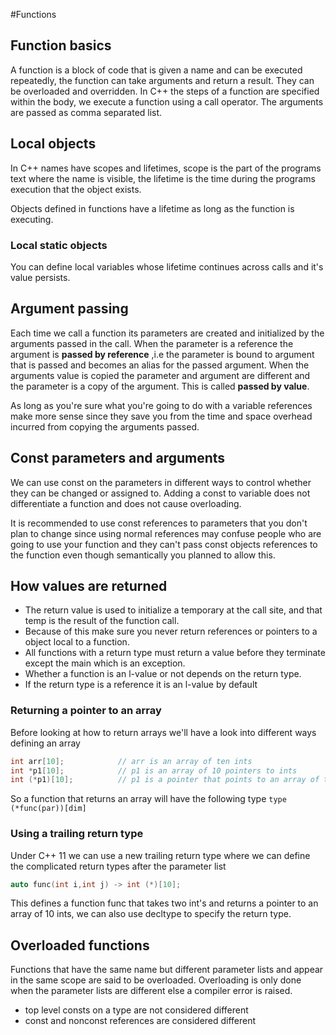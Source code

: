#Functions 

## Function basics

A function is a block of code that is given a name and can be executed repeatedly, the 
function can take arguments and return a result. They can be overloaded and overridden.
In C++ the steps of a function are specified within the body, we execute a function using 
a call operator. The arguments are passed as comma separated list.

## Local objects

In C++ names have scopes and lifetimes, scope is the part of the programs text where the 
name is visible, the lifetime is the time during the programs execution that the object exists.

Objects defined in functions have a lifetime as long as the function is executing.

### Local static objects

You can define local variables whose lifetime continues across calls and it's value persists.

## Argument passing

Each time we call a function its parameters are created and initialized by the arguments 
passed in the call. When the parameter is a reference the argument is __passed by reference__
,i.e the parameter is bound to argument that is passed and becomes an alias for the passed
argument. When the arguments value is copied the parameter and argument are different and the
parameter is a copy of the argument. This is called __passed by value__.

As long as you're sure what you're going to do with a variable references make more sense
since they save you from the time and space overhead incurred from copying the arguments 
passed.

## Const parameters and arguments

We can use const on the parameters in different ways to control whether they can be changed
or assigned to. Adding a const to variable does not differentiate a function and does not
cause overloading.

It is recommended to use const references to parameters that you don't plan to change since
using normal references may confuse people who are going to use your function and they can't
pass const objects references to the function even though semantically you planned to allow
this.

## How values are returned

* The return value is used to initialize a temporary at the call site, and that temp is the result of the function call. 
* Because of this make sure you never return references or pointers to a object local to a function. 
* All functions with a return type must return a value before they terminate except the main which is an exception.
* Whether a function is an l-value or not depends on the return type.
* If the return type is a reference it is an l-value by default

### Returning a pointer to an array

Before looking at how to return arrays we'll have a look into different ways defining an array
```cpp 
int arr[10];			// arr is an array of ten ints
int *p1[10];			// p1 is an array of 10 pointers to ints
int (*p1)[10];			// p1 is a pointer that points to an array of ten ints
``` 
So a function that returns an array will have the following type `type (*func(par))[dim]`

### Using a trailing return type

Under C++ 11 we can use a new trailing return type where we can define the complicated 
return types after the parameter list
```cpp
auto func(int i,int j) -> int (*)[10];
```
This defines a function func that takes two int's and returns a pointer to an array of 10  ints, we can also use decltype to specify the return type.

## Overloaded functions

Functions that have the same name but different parameter lists and appear in the same scope
are said to be overloaded. Overloading is only done when the parameter lists are different 
else a compiler error is raised.
* top level consts on a type are not considered different
* const and nonconst references are considered different
